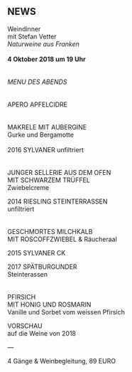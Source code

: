 ## NEWS

Weindinner  
mit Stefan Vetter  
_Naturweine aus Franken_
<br>
<br>
**4 Oktober 2018 um 19 Uhr**    
<br>
<br>
_MENU DES ABENDS_  
<br>
<br>
APERO APFELCIDRE  
<br>
<br>
MAKRELE MIT AUBERGINE  
Gurke und Bergamotte  
<br>
2016 SYLVANER 
unfiltriert  
<br>
<br>
JUNGER SELLERIE AUS DEM OFEN  
MIT SCHWARZEM TRÜFFEL  
Zwiebelcreme  
  
2014 RIESLING STEINTERRASSEN  
unfiltriert  
<br>
<br>
GESCHMORTES MILCHKALB  
MIT ROSCOFFZWIEBEL & Räucheraal  
  
2015 SYLVANER CK  
  
2017 SPÄTBURGUNDER  
Steinterassen  
<br>
<br>
PFIRSICH  
MIT HONIG UND ROSMARIN  
Vanille und Sorbet vom weissen Pfirsich  
  
VORSCHAU  
auf die Weine von 2018  
  

—  
  
4 Gänge & Weinbegleitung, 89 EURO 

